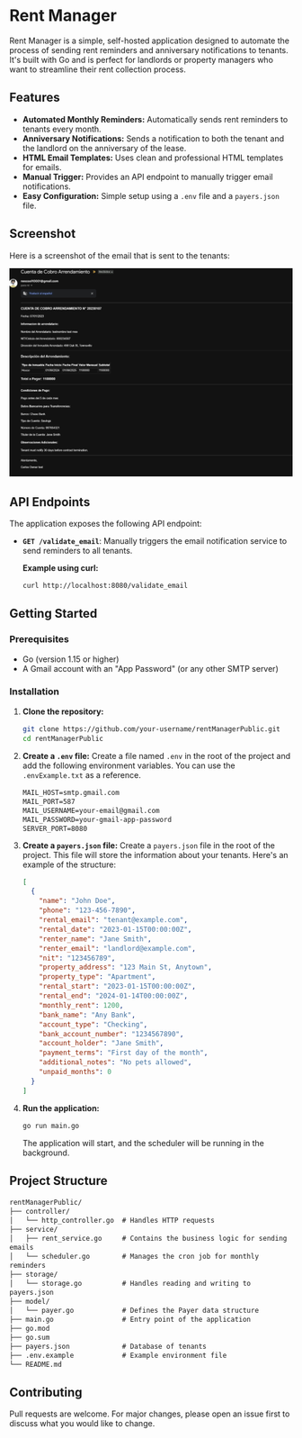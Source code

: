 # Rent Manager

Rent Manager is a simple, self-hosted application designed to automate the process of sending rent reminders and anniversary notifications to tenants. It's built with Go and is perfect for landlords or property managers who want to streamline their rent collection process.

## Features

- **Automated Monthly Reminders:** Automatically sends rent reminders to tenants every month.
- **Anniversary Notifications:** Sends a notification to both the tenant and the landlord on the anniversary of the lease.
- **HTML Email Templates:** Uses clean and professional HTML templates for emails.
- **Manual Trigger:** Provides an API endpoint to manually trigger email notifications.
- **Easy Configuration:** Simple setup using a `.env` file and a `payers.json` file.

## Screenshot

Here is a screenshot of the email that is sent to the tenants:

![Email Screenshot](images/image.png)

## API Endpoints

The application exposes the following API endpoint:

- **`GET /validate_email`**: Manually triggers the email notification service to send reminders to all tenants.

    **Example using curl:**
    ```bash
    curl http://localhost:8080/validate_email
    ```

## Getting Started

### Prerequisites

- Go (version 1.15 or higher)
- A Gmail account with an "App Password" (or any other SMTP server)

### Installation

1.  **Clone the repository:**
    ```bash
    git clone https://github.com/your-username/rentManagerPublic.git
    cd rentManagerPublic
    ```

2.  **Create a `.env` file:**
    Create a file named `.env` in the root of the project and add the following environment variables. You can use the `.envExample.txt` as a reference.

    ```
    MAIL_HOST=smtp.gmail.com
    MAIL_PORT=587
    MAIL_USERNAME=your-email@gmail.com
    MAIL_PASSWORD=your-gmail-app-password
    SERVER_PORT=8080
    ```

3.  **Create a `payers.json` file:**
    Create a `payers.json` file in the root of the project. This file will store the information about your tenants. Here's an example of the structure:

    ```json
    [
      {
        "name": "John Doe",
        "phone": "123-456-7890",
        "rental_email": "tenant@example.com",
        "rental_date": "2023-01-15T00:00:00Z",
        "renter_name": "Jane Smith",
        "renter_email": "landlord@example.com",
        "nit": "123456789",
        "property_address": "123 Main St, Anytown",
        "property_type": "Apartment",
        "rental_start": "2023-01-15T00:00:00Z",
        "rental_end": "2024-01-14T00:00:00Z",
        "monthly_rent": 1200,
        "bank_name": "Any Bank",
        "account_type": "Checking",
        "bank_account_number": "1234567890",
        "account_holder": "Jane Smith",
        "payment_terms": "First day of the month",
        "additional_notes": "No pets allowed",
        "unpaid_months": 0
      }
    ]
    ```

4.  **Run the application:**
    ```bash
    go run main.go
    ```
    The application will start, and the scheduler will be running in the background.

## Project Structure
```
rentManagerPublic/
├── controller/
│   └── http_controller.go  # Handles HTTP requests
├── service/
│   ├── rent_service.go     # Contains the business logic for sending emails
│   └── scheduler.go        # Manages the cron job for monthly reminders
├── storage/
│   └── storage.go          # Handles reading and writing to payers.json
├── model/
│   └── payer.go            # Defines the Payer data structure
├── main.go                 # Entry point of the application
├── go.mod
├── go.sum
├── payers.json             # Database of tenants
├── .env.example            # Example environment file
└── README.md
```

## Contributing

Pull requests are welcome. For major changes, please open an issue first to discuss what you would like to change.
